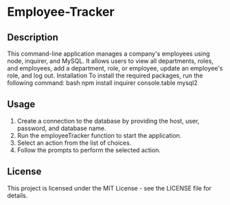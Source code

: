 # Employee-Tracker

## Description
This command-line application manages a company's employees using node, inquirer, and MySQL. It allows users to view all departments, roles, and employees, add a department, role, or employee, update an employee's role, and log out.
Installation
To install the required packages, run the following command:
bash
npm install inquirer console.table mysql2

## Usage
1. Create a connection to the database by providing the host, user, password, and database name.
2. Run the employeeTracker function to start the application.
3. Select an action from the list of choices.
4. Follow the prompts to perform the selected action.

## License
This project is licensed under the MIT License - see the LICENSE file for details.